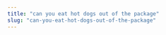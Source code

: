 ```yaml
---
title: "can you eat hot dogs out of the package"
slug: "can-you-eat-hot-dogs-out-of-the-package"
---
```


